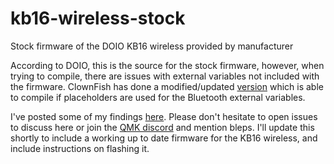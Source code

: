 # kb16-wireless-stock
Stock firmware of the DOIO KB16 wireless provided by manufacturer

According to DOIO, this is the source for the stock firmware, however, when trying to compile, there are issues with external variables not included with the firmware. ClownFish has done a modified/updated [version](https://github.com/clownfish-og/qmk_firmware/commit/ee38890f74c34a8b0aaf72232dc8c3288a4a89e3) which is able to compile if placeholders are used for the Bluetooth external variables.

I've posted some of my findings [here](https://github.com/thompson-vii/kb16_rev2_vial_fw/issues/12). Please don't hesitate to open issues to discuss here or join the [QMK discord](https://discord.com/invite/qmk) and mention bleps. I'll update this shortly to include a working up to date firmware for the KB16 wireless, and include instructions on flashing it.
